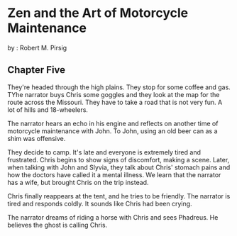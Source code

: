 # Zen and the Art of Motorcycle Maintenance

by : Robert M. Pirsig

## Chapter Five

They're headed through the high plains. They stop for some coffee and gas. TYhe narrator buys Chris some goggles and they look at the map for the route across the Missouri. They have to take a road that is not very fun. A lot of hills and 18-wheelers.

The narrator hears an echo in his engine and reflects on another time of motorcycle maintenance with John. To John, using an old beer can as a shim was offensive.

They decide to camp. It's late and everyone is extremely tired and frustrated. Chris begins to show signs of discomfort, making a scene. Later, when talking with John and Slyvia, they talk about Chris' stomach pains and how the doctors have called it a mental illness. We learn that the narrator has a wife, but brought Chris on the trip instead.

Chris finally reappears at the tent, and he tries to be friendly. The narrator is tired and responds coldly. It sounds like Chris had been crying. 

The narrator dreams of riding a horse with Chris and sees Phadreus. He believes the ghost is calling Chris.
